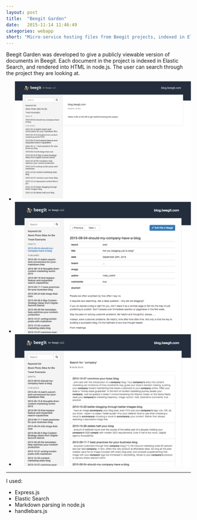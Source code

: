 ```yaml
---
layout: post
title:  "Beegit Garden"
date:   2015-11-14 11:46:49
categories: webapp
short: "Micro-service hosting files from Beegit projects, indexed in Elastic Search"
---
```


Beegit Garden was developed to give a publicly viewable version of documents in Beegit. Each document in the project is indexed in Elastic Search, and rendered into HTML in node.js. The user can search through the project they are looking at.

<ul class="slides">
<li>
<a href="/css/images/bg-garden4.png">
<img alt="project page" src="/css/images/bg-garden4.png">
</a>
</li>

<li>
<a href="/css/images/bg-garden2.png">
<img alt="file page" src="/css/images/bg-garden2.png">
</a>
</li>

<li>
<a href="/css/images/bg-garden3.png">
<img alt="search page" src="/css/images/bg-garden3.png">
</a>
</li>
</ul>
<hr class="clear">

I used:

 - Express.js
 - Elastic Search
 - Markdown parsing in node.js
 - handlebars.js
